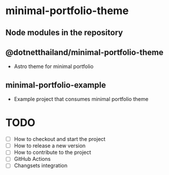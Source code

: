 # minimal-portfolio-theme

## Node modules in the repository
## @dotnetthailand/minimal-portfolio-theme
- Astro theme for minimal portfolio

## minimal-portfolio-example
- Example project that consumes minimal portfolio theme

# TODO
- [ ] How to checkout and start the project
- [ ] How to release a new version
- [ ] How to contribute to the project
- [ ] GitHub Actions
- [ ] Changsets integration
